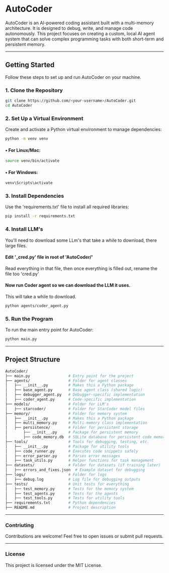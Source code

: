# AutoCoder

AutoCoder is an AI-powered coding assistant built with a multi-memory architecture. It is designed to debug, write, and manage code autonomously. This project focuses on creating a custom, local AI agent system that can solve complex programming tasks with both short-term and persistent memory.

---

## **Getting Started**

Follow these steps to set up and run AutoCoder on your machine.

### **1. Clone the Repository**
```bash
git clone https://github.com/<your-username>/AutoCoder.git
cd AutoCoder
```

### **2. Set Up a Virtual Environment**
Create and activate a Python virtual environment to manage dependencies:
```bash
python -m venv venv
```

#### • For Linux/Mac:
```bash
source venv/bin/activate
```

#### • For Windows:
```bash
venv\Scripts\activate
```

### **3. Install Dependencies**
Use the 'requirements.txt' file to install all required libraries:
```bash
pip install -r requirements.txt
```

### **4. Install LLM's**
You'll need to download some LLm's that take a while to download, there large files.

#### Edit '_cred.py' file in root of 'AutoCoder/'
Read everything in that file, then once everything is filled out, rename the file too 'cred.py'

#### Now run Coder agent so we can download the LLM it uses.
This will take a while to download.
```bash
python agents/coder_agent.py
```

### **5. Run the Program**
To run the main entry point for AutoCoder:
```bash
python main.py
```

---

## **Project Structure**
```bash
AutoCoder/
├── main.py                 # Entry point for the project
├── agents/                 # Folder for agent classes
│   ├── __init__.py         # Makes this a Python package
│   ├── base_agent.py       # Base agent class (shared logic)
│   ├── debugger_agent.py   # Debugger-specific implementation
│   ├── coder_agent.py      # Code-specific implementation
├── models/                 # Folder for LLM's
│   ├── starcoder/          # Folder for StarCoder model files
├── memory/                 # Folder for memory system
│   ├── __init__.py         # Makes this a Python package
│   ├── multi_memory.py     # Multi-memory class implementation
│   ├── persistence/        # Folder for persistent storage
│       ├── __init__.py     # Package for persistent memory
│       ├── code_memory.db  # SQLite database for persistent code memory
├── tools/                  # Tools for debugging, testing, etc.
│   ├── __init__.py         # Package for utility tools
│   ├── code_runner.py      # Executes code snippets safely
│   ├── error_parser.py     # Parses error messages
│   ├── task_utils.py       # Helper functions for task management
├── datasets/               # Folder for datasets (if training later)
│   ├── errors_and_fixes.json  # Example dataset for debugging
├── logs/                   # Folder for logs
│   ├── debug.log           # Log file for debugging outputs
├── tests/                  # Unit tests for everything
│   ├── test_memory.py      # Tests for the memory system
│   ├── test_agents.py      # Tests for the agents
│   ├── test_tools.py       # Tests for utility tools
├── requirements.txt        # Python dependencies
├── README.md               # Project description
```

---

### Contriuting
Contributions are welcome! Feel free to open issues or submit pull requests.

---

### License
This project is licensed under the MIT License.